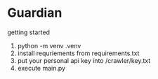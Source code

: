 # Guardian
getting started
1. python -m venv .venv
2. install requriements from requirements.txt
3. put your personal api key into /crawler/key.txt
4. execute main.py

